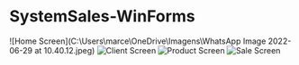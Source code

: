 # SystemSales-WinForms

![Home Screen](C:\Users\marce\OneDrive\Imagens\WhatsApp Image 2022-06-29 at 10.40.12.jpeg)
![Client Screen](C:\Users\marce\OneDrive\Imagens\client.jpeg)
![Product Screen](C:\Users\marce\OneDrive\Imagens\product.jpeg)
![Sale Screen](C:\Users\marce\OneDrive\Imagens\sale.jpeg)
